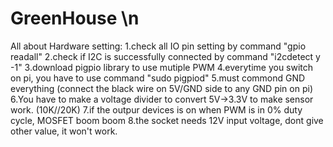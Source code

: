 # GreenHouse \n
All about Hardware setting:
1.check all IO pin setting by command "gpio readall"
2.check if I2C is successfully connected by command "i2cdetect y -1"
3.download pigpio library to use mutiple PWM
4.everytime you switch on pi, you have to use command "sudo pigpiod"
5.must commond GND  everything (connect the black wire on 5V/GND side to any GND pin on pi)
6.You have to make a voltage divider to convert 5V->3.3V to make sensor work. (10K//20K)
7.if the outpur devices is on when PWM is in 0% duty cycle, MOSFET boom boom
8.the socket needs 12V input voltage, dont give other value, it won't work.

